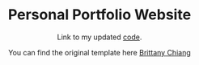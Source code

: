 <h1 align="center">
  Personal Portfolio Website
</h1>

<p align="center">
 Link to my updated <a href="https://github.com/tanmaysankhe/v4" target="_blank">code</a>.
</p>

<p align="center">
  You can find the original template here <a href="https://github.com/bchiang7/v4" target="_blank">Brittany Chiang</a>
</p>

